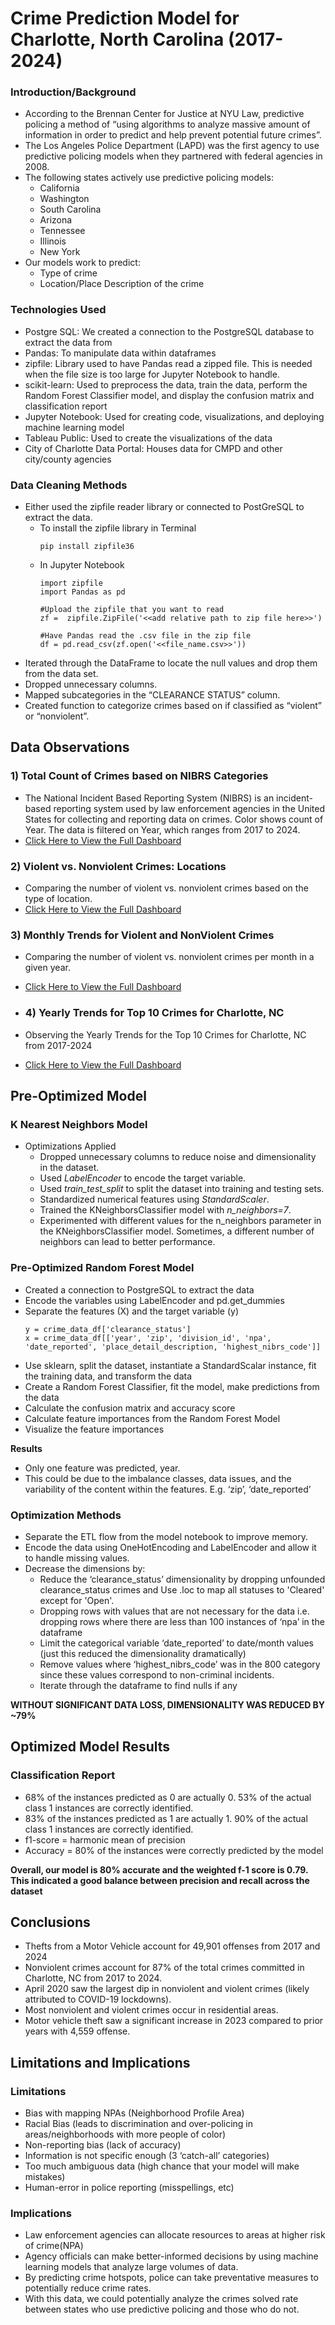 # Crime Prediction Model for Charlotte, North Carolina (2017-2024)

### Introduction/Background
- According to the Brennan Center for Justice at NYU Law, predictive policing a method of “using algorithms to analyze massive amount of information in order to predict and help prevent potential future crimes”.
- The Los Angeles Police Department (LAPD) was the first agency to use predictive policing models when they partnered with federal agencies in 2008.
- The following states actively use predictive policing models: 
  - California 
  - Washington
  - South Carolina 
  - Arizona
  - Tennessee
  - Illinois
  - New York
- Our models work to predict:
  - Type of crime
  - Location/Place Description of the crime

### Technologies Used 
- Postgre SQL: We created a connection to the PostgreSQL database to extract the data from
- Pandas: To manipulate data within dataframes
- zipfile: Library used to have Pandas read a zipped file. This is needed when the file size is too large for Jupyter Notebook to handle.
- scikit-learn: Used to preprocess the data, train the data, perform the Random Forest Classifier model, and display the confusion matrix and classification report
- Jupyter Notebook: Used for creating code, visualizations, and deploying machine learning model
- Tableau Public: Used to create the visualizations of the data
- City of Charlotte Data Portal: Houses data for CMPD and other city/county agencies

### Data Cleaning Methods
- Either used the zipfile reader library or connected to PostGreSQL to extract the data.
   - To install the zipfile library in Terminal
     ```
     pip install zipfile36
     ```
   - In Jupyter Notebook 
     ```
     import zipfile
     import Pandas as pd
     
     #Upload the zipfile that you want to read
     zf =  zipfile.ZipFile('<<add relative path to zip file here>>')

     #Have Pandas read the .csv file in the zip file
     df = pd.read_csv(zf.open('<<file_name.csv>>'))
     ```
- Iterated through the DataFrame to locate the null values and drop them from the data set.
- Dropped unnecessary columns.
- Mapped subcategories in the “CLEARANCE STATUS” column.
- Created function to categorize crimes based on if classified as “violent” or “nonviolent”.


## Data Observations 
### 1) Total Count of Crimes based on NIBRS Categories 
- The National Incident Based Reporting System (NIBRS) is an incident-based reporting system used by law enforcement agencies in the United States for collecting and reporting data on crimes.  Color shows count of Year. The data is filtered on Year, which ranges from 2017 to 2024.
- [Click Here to View the Full Dashboard](https://public.tableau.com/views/TotalCountofCrimesBasedonNationalIncidentBasedReportingSystemNIBRSCategories/Dashboard4?:language=en-US&:sid=&:display_count=n&:origin=viz_share_link)

### 2) Violent vs. Nonviolent Crimes: Locations
- Comparing the number of violent vs. nonviolent crimes based on the type of location.
-  [Click Here to View the Full Dashboard](https://public.tableau.com/views/WIPProject4Visualizations/Dashboard3?:language=en-US&:sid=&:display_count=n&:origin=viz_share_link)

### 3) Monthly Trends for Violent and NonViolent Crimes
- Comparing the number of violent vs. nonviolent crimes per month in a given year. 
- [Click Here to View the Full Dashboard](https://public.tableau.com/views/TotalCountofCrimesCLT-NIBRSCategories/Dashboard5?:language=en-US&:sid=&:display_count=n&:origin=viz_share_link)

- ### 4) Yearly Trends for Top 10 Crimes for Charlotte, NC
- Observing the Yearly Trends for the Top 10 Crimes for Charlotte, NC from 2017-2024
- [Click Here to View the Full Dashboard](https://public.tableau.com/views/YearlyTrendsforTop10CrimesinCharlotteNC/Dashboard6?:language=en-US&:sid=&:display_count=n&:origin=viz_share_link)

## Pre-Optimized Model 

### K Nearest Neighbors Model
- Optimizations Applied
  - Dropped unnecessary columns to reduce noise and dimensionality in the dataset.
  - Used  *LabelEncoder*  to encode the target variable.
  - Used *train_test_split* to split the dataset into training and testing sets.
  - Standardized numerical features using *StandardScaler*.
  - Trained the KNeighborsClassifier model with *n_neighbors=7*.
  - Experimented with different values for the n_neighbors parameter in the KNeighborsClassifier model. Sometimes, a different number of neighbors can lead to better performance.

### Pre-Optimized Random Forest Model 
- Created a connection to PostgreSQL to extract the data
- Encode the variables using LabelEncoder and pd.get_dummies
- Separate the features (X) and the target variable (y)
  ```
  y = crime_data_df['clearance_status']
  x = crime_data_df[['year', 'zip', 'division_id', 'npa', 'date_reported', 'place_detail_description, 'highest_nibrs_code']]

  ```
- Use sklearn, split the dataset, instantiate a StandardScalar instance, fit the training data, and transform the data
- Create a Random Forest Classifier, fit the model, make predictions from the data
- Calculate the confusion matrix and accuracy score
- Calculate feature importances from the Random Forest Model
- Visualize the feature importances

**Results**
- Only one feature was predicted, year.
- This could be due to the imbalance classes, data issues, and the variability of the content within the features. E.g. ‘zip’, ‘date_reported’

### Optimization Methods
- Separate the ETL flow from the model notebook to improve memory.
- Encode the data using OneHotEncoding and LabelEncoder and allow it to handle missing values.
- Decrease the dimensions by:
  - Reduce the ‘clearance_status’ dimensionality by dropping unfounded clearance_status crimes and Use .loc to map all statuses to 'Cleared' except for 'Open'.
  - Dropping rows with values that are not necessary for the data i.e. dropping rows where there are less than 100 instances of ‘npa’ in the dataframe
  - Limit the categorical variable ‘date_reported’ to date/month values (just this reduced the dimensionality dramatically)
  - Remove values where ‘highest_nibrs_code’ was in the 800 category since these values correspond to non-criminal incidents.
  - Iterate through the dataframe to find nulls if any

**WITHOUT SIGNIFICANT DATA LOSS, DIMENSIONALITY WAS REDUCED BY ~79%**

## Optimized Model Results 

### Classification Report
- 68% of the instances predicted as 0 are actually 0. 53% of the actual class 1 instances are correctly identified.
- 83% of the instances predicted as 1 are actually 1. 90% of the actual class 1 instances are correctly identified.
- f1-score = harmonic mean of precision
- Accuracy = 80% of the instances were correctly predicted by the model

**Overall, our model is 80% accurate and the weighted f-1 score is 0.79. This indicated a good balance between precision and recall across the dataset**

## Conclusions
- Thefts from a Motor Vehicle account for 49,901 offenses from 2017 and 2024
- Nonviolent crimes account for 87% of the total crimes committed in Charlotte, NC from 2017 to 2024.
- April 2020 saw the largest dip in nonviolent and violent crimes (likely attributed to COVID-19 lockdowns).
- Most nonviolent and violent crimes occur in residential areas.
- Motor vehicle theft saw a significant increase in 2023 compared to prior years with 4,559 offense.

## Limitations and Implications

### Limitations 
- Bias with mapping NPAs (Neighborhood Profile Area)
- Racial Bias (leads to discrimination and over-policing in areas/neighborhoods with more people of color)
- Non-reporting bias (lack of accuracy)
- Information is not specific enough (3 ‘catch-all’ categories)
- Too much ambiguous data (high chance that your model will make mistakes)
- Human-error in police reporting (misspellings, etc)

### Implications 
- Law enforcement agencies can allocate resources to areas at higher risk of crime(NPA)
- Agency officials can make better-informed decisions by using machine learning models that analyze large volumes of data.
- By predicting crime hotspots, police can take preventative measures to potentially reduce crime rates.
- With this data, we could potentially analyze the crimes solved rate between states who use predictive policing and those who do not.








    

